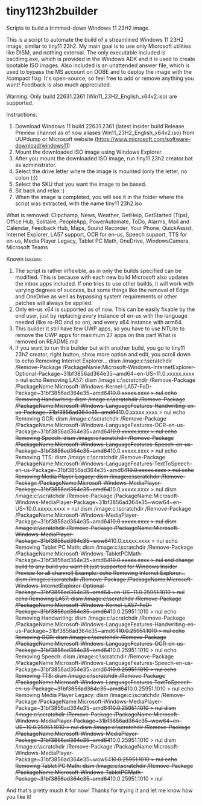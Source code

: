 # tiny1123h2builder

Scripts to build a trimmed-down Windows 11 23H2 image.

This is a script to automate the build of a streamlined Windows 11 23H2 image, similar to tiny11 23h2.
My main goal is to use only Microsoft utilities like DISM, and nothing external. The only executable included is oscdimg.exe, which is provided in the Windows ADK and it is used to create bootable ISO images. Also included is an unattended answer file, which is used to bypass the MS account on OOBE and to deploy the image with the /compact flag.
It's open-source, so feel free to add or remove anything you want! Feedback is also much appreciated.

Warning: Only build 22631.2361 (Win11_23H2_English_x64v2.iso) are supported.

Instructions:

1. Download Windows 11 build 22631.2361 (latest Insider build Release Preview channel as of now aliases Win11_23H2_English_x64v2.iso) from UUPdump or Microsoft website (<https://www.microsoft.com/software-download/windows11>)
2. Mount the downloaded ISO image using Windows Explorer.
3. After you mount the downloaded ISO image, run tiny11 23h2 creator.bat as administrator.
4. Select the drive letter where the image is mounted (only the letter, no colon (:))
5. Select the SKU that you want the image to be based.
6. Sit back and relax :)
7. When the image is completed, you will see it in the folder where the script was extracted, with the name tiny11 23h2.iso

What is removed:
Clipchamp,
News,
Weather,
GetHelp,
GetStarted (Tips),
Office Hub,
Solitaire,
PeopleApp,
PowerAutomate,
ToDo,
Alarms,
Mail and Calendar,
Feedback Hub,
Maps,
Sound Recorder,
Your Phone,
QuickAssist,
Internet Explorer,
LA57 support,
OCR for en-us,
Speech support,
TTS for en-us,
Media Player Legacy,
Tablet PC Math,
OneDrive,
WindowsCamera,
Microsoft Teams

Known issues:

1. The script is rather inflexible, as in only the builds specified can be modified. This is because with each new build Microsoft also updates the inbox apps included. If one tries to use other builds, it will work with varying degrees of success, but some things like the removal of Edge and OneDrive as well as bypassing system requirements or other patches will always be applied.
2. Only en-us x64 is supported as of now. This can be easily fixable by the end user, just by replacing every instance of en-us with the language needed (like ro-RO and so on), and every x64 instance with arm64.
3. This builder it still have few UWP apps, so you have to use NTLite to remove the UWP apps for maximum 27 apps on this part What is removed on README.md
4. If you want to run this builder but with another build, you go to tiny11 23h2 creator, right button, show more option and edit, you scroll down to echo Removing Internet Explorer...
dism /image:c:\scratchdir /Remove-Package /PackageName:Microsoft-Windows-InternetExplorer-Optional-Package~31bf3856ad364e35~amd64~en-US~11.0.xxxxx.xxxx > nul
echo Removing LA57:
dism /image:c:\scratchdir /Remove-Package /PackageName:Microsoft-Windows-Kernel-LA57-FoD-Package~31bf3856ad364e35~amd64~~10.0.xxxxx.xxxx > nul
echo Removing Handwriting:
dism /image:c:\scratchdir /Remove-Package /PackageName:Microsoft-Windows-LanguageFeatures-Handwriting-en-us-Package~31bf3856ad364e35~amd64~~10.0.xxxxx.xxxx > nul
echo Removing OCR:
dism /image:c:\scratchdir /Remove-Package /PackageName:Microsoft-Windows-LanguageFeatures-OCR-en-us-Package~31bf3856ad364e35~amd64~~10.0.xxxxx.xxxx > nul
echo Removing Speech:
dism /image:c:\scratchdir /Remove-Package /PackageName:Microsoft-Windows-LanguageFeatures-Speech-en-us-Package~31bf3856ad364e35~amd64~~10.0.xxxxx.xxxx > nul
echo Removing TTS:
dism /image:c:\scratchdir /Remove-Package /PackageName:Microsoft-Windows-LanguageFeatures-TextToSpeech-en-us-Package~31bf3856ad364e35~amd64~~10.0.xxxxx.xxxx > nul
echo Removing Media Player Legacy:
dism /image:c:\scratchdir /Remove-Package /PackageName:Microsoft-Windows-MediaPlayer-Package~31bf3856ad364e35~amd64~~10.0.xxxxx.xxxx > nul
dism /image:c:\scratchdir /Remove-Package /PackageName:Microsoft-Windows-MediaPlayer-Package~31bf3856ad364e35~wow64~en-US~10.0.xxxxx.xxxx > nul
dism /image:c:\scratchdir /Remove-Package /PackageName:Microsoft-Windows-MediaPlayer-Package~31bf3856ad364e35~amd64~~10.0.xxxxx.xxxx > nul
dism /image:c:\scratchdir /Remove-Package /PackageName:Microsoft-Windows-MediaPlayer-Package~31bf3856ad364e35~wow64~~10.0.xxxxx.xxxx > nul
echo Removing Tablet PC Math:
dism /image:c:\scratchdir /Remove-Package /PackageName:Microsoft-Windows-TabletPCMath-Package~31bf3856ad364e35~amd64~~10.0.xxxxx.xxxx > nul and change build to any build you want (it just supported for Windows Insider Preview for all channel)
Example:
echo Removing Internet Explorer...
dism /image:c:\scratchdir /Remove-Package /PackageName:Microsoft-Windows-InternetExplorer-Optional-Package~31bf3856ad364e35~amd64~en-US~11.0.25951.1010 > nul
echo Removing LA57:
dism /image:c:\scratchdir /Remove-Package /PackageName:Microsoft-Windows-Kernel-LA57-FoD-Package~31bf3856ad364e35~amd64~~10.0.25951.1010 > nul
echo Removing Handwriting:
dism /image:c:\scratchdir /Remove-Package /PackageName:Microsoft-Windows-LanguageFeatures-Handwriting-en-us-Package~31bf3856ad364e35~amd64~~10.0.25951.1010 > nul
echo Removing OCR:
dism /image:c:\scratchdir /Remove-Package /PackageName:Microsoft-Windows-LanguageFeatures-OCR-en-us-Package~31bf3856ad364e35~amd64~~10.0.25951.1010 > nul
echo Removing Speech:
dism /image:c:\scratchdir /Remove-Package /PackageName:Microsoft-Windows-LanguageFeatures-Speech-en-us-Package~31bf3856ad364e35~amd64~~10.0.25951.1010 > nul
echo Removing TTS:
dism /image:c:\scratchdir /Remove-Package /PackageName:Microsoft-Windows-LanguageFeatures-TextToSpeech-en-us-Package~31bf3856ad364e35~amd64~~10.0.25951.1010 > nul
echo Removing Media Player Legacy:
dism /image:c:\scratchdir /Remove-Package /PackageName:Microsoft-Windows-MediaPlayer-Package~31bf3856ad364e35~amd64~~10.0.25951.1010 > nul
dism /image:c:\scratchdir /Remove-Package /PackageName:Microsoft-Windows-MediaPlayer-Package~31bf3856ad364e35~wow64~en-US~10.0.25951.1010 > nul
dism /image:c:\scratchdir /Remove-Package /PackageName:Microsoft-Windows-MediaPlayer-Package~31bf3856ad364e35~amd64~~10.0.25951.1010 > nul
dism /image:c:\scratchdir /Remove-Package /PackageName:Microsoft-Windows-MediaPlayer-Package~31bf3856ad364e35~wow64~~10.0.25951.1010 > nul
echo Removing Tablet PC Math:
dism /image:c:\scratchdir /Remove-Package /PackageName:Microsoft-Windows-TabletPCMath-Package~31bf3856ad364e35~amd64~~10.0.25951.1010 > nul

And that's pretty much it for now!
Thanks for trying it and let me know how you like it!
